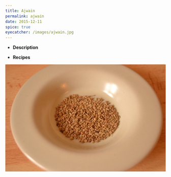 ```yaml
---
title: Ajwain 
permalink: ajwain
date: 2015-12-11
spice: true
eyecatcher: /images/ajwain.jpg
---
```



* **Description**

* **Recipes**

![Ajwain](/images/ajwain.jpg)
